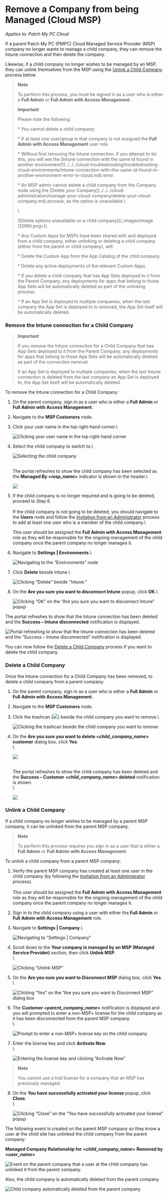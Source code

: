 # Remove a Company from being Managed (Cloud MSP)

_Applies to: Patch My PC Cloud_

If a parent Patch My PC (PMPC) Cloud Managed Service Provider (MSP) company no longer wants to manage a child company, they can remove the Intune connection and then delete the company.

Likewise, if a child company no longer wishes to be managed by an MSP, they can unlink themselves from the MSP using the [Unlink a Child Company](remove-a-company-from-being-managed-cloud-msp.md#unlink-a-child-company) process below.

<blockquote class="wp-block-quote">
<p><strong>Note</strong></p>
<p>To perform this process, you must be signed in as a user who is either a <strong>Full Admin</strong> or <strong>Full Admin with Access Management</strong>.</p>
</blockquote>

<blockquote class="wp-block-quote">
<p><strong>Important</strong></p>
<p>Please note the following:</p>
<p>* You cannot delete a child company:</p>
<p>* If at least one user/group in that company is not assigned the <strong>Full Admin with Access Management</strong> user role.</p>
<p>* Without first removing the Intune connection. If you attempt to do this, you will see the [Intune connection with the same Id found in another environment!](../../../cloud-troubleshooting/troubleshooting-cloud-environments/intune-connection-with-the-same-id-found-in-another-environment-error-in-cloud.md) error.</p>
<p>* An MSP admin cannot delete a child company from the Company node using the [Delete your Company](../../../cloud-administration/manage-your-cloud-company/delete-your-cloud-company.md) process, as the option is unavailable.\</p>
<p>\</p>
<p>![Delete options unavailable on a child company](/_images/image (2096).png>)\</p>
<p>* Any Custom Apps for MSPs have been shared with and deployed from a child company, either unlinking or deleting a child company (either from the parent or child company), will:</p>
<p>* Delete the Custom App from the App Catalog of the child company.</p>
<p>* Delete any active deployments of the relevant Custom Apps.</p>
<p>* If you delete a child company that has App Sets deployed to it from the Parent Company, any deployments for apps that belong to those App Sets will be automatically deleted as part of the unlinking process.</p>
<p>* If an App Set is deployed to multiple companies, when the last company the App Set is deployed to is removed, the App Set itself will be automatically deleted.</p>
</blockquote>

### Remove the Intune connection for a Child Company

<blockquote class="wp-block-quote">
<p><strong>Important</strong></p>
<p>If you remove the Intune connection for a Child Company that has App Sets deployed to it from the Parent Company, any deployments for apps that belong to those  App Sets will be automatically deleted as part of the connection removal.</p>
<p>If an App Set is deployed to multiple companies, when the last Intune connection is deleted from the last company an App Set is deployed to, the App Set itself will be automatically deleted.</p>
</blockquote>

To remove the Intune connection for a Child Company:

1. On the parent company, sign in as a user who is either a <strong>Full Admin</strong> or <strong>Full Admin with Access Management</strong>.
2. Navigate to the <strong>MSP Customers</strong> node.
3.  Click your user name in the top right-hand corner.\


    ![Clicking  your user name in the top right-hand corner](/_images/image-(367).png "Clicking  your user name in the top right-hand corner")


4.  Select the child company to switch to.\


    ![Selecting the child company](/_images/image-(368).png "Selecting the child company")

    \
    The portal refreshes to show the child company has been selected as the <strong>Managed By <</strong>_<strong>msp\_name</strong>_<strong>></strong> indicator is shown in the header.\


    ![](/_images/image-(369).png "")
5.  If the child company is no longer required and is going to be deleted, proceed to Step 6.\
    \
    If the child company is not going to be deleted, you should navigate to the <strong>Users</strong> node and follow the [Invitation from an Administrator](../../../cloud-administration/manage-cloud-users/add-a-cloud-user.md#invitation-from-an-administrator) process to add at least one user who is a member of the child company.\


    This user should be assigned the <strong>Full Admin with Access Management</strong> role as they will be responsible for the ongoing management of the child company once the parent company no longer manages it.
6.  Navigate to <strong>Settings | Environments</strong>.\


    ![Navigating to the “Environments” node](/_images/image-(370).png "Navigating to the “Environments” node")


7.  Click <strong>Delete</strong> beside Intune.\


    ![Clicking “Delete” beside “Intune.”](/_images/image-(371).png "Clicking “Delete” beside “Intune.”")


8.  On the <strong>Are you sure you want to disconnect Intune</strong> popup, click <strong>OK</strong>.\


    ![Clicking “OK” on the “Are you sure you want to disconnect Intune” popup](/_images/image-(372).png "Clicking “OK” on the “Are you sure you want to disconnect Intune” popup")



The portal refreshes to show that the Intune connection has been deleted and the <strong>Success – Intune disconnected</strong> notification is displayed.

![Portal refreshing to show that the Intune connection has been deleted and the “Success – Intune disconnected” notification is displayed.](/_images/image-(373).png "Portal refreshing to show that the Intune connection has been deleted and the “Success – Intune disconnected” notification is displayed.")

You can now follow the [Delete a Child Company](remove-a-company-from-being-managed-cloud-msp.md#delete-a-child-company) process if you want to delete the child company.

### Delete a Child Company

Once the Intune connection for a Child Company has been removed, to delete a child company from a parent company:

1. On the parent company, sign in as a user who is either a <strong>Full Admin</strong> or <strong>Full Admin with Access Management</strong>.
2. Navigate to the <strong>MSP Customers</strong> node.
3.  Click the trashcan (![](/_images/image-(2098).png>)) beside the child company you want to remove.\


    ![Clicking the trashcan beside the child company you want to remove](/_images/image-(2099).png "Clicking the trashcan beside the child company you want to remove")


4.  On the <strong>Are you sure you want to delete <</strong>_<strong>child\_company\_name</strong>_<strong>> customer</strong> dialog  box, click <strong>Yes</strong>.\
    \


    ![](/_images/image-(2100).png "")

    \
    The portal refreshes to show the child company has been deleted and the <strong>Success – Customer <</strong>_<strong>child\_company\_name</strong>_<strong>> deleted</strong> notification is shown.\
    \


    ![](/_images/image-(2101).png "")

### Unlink a Child Company

If a child company no longer wishes to be managed by a parent MSP company, it can be unlinked from the parent MSP company.

<blockquote class="wp-block-quote">
<p><strong>Note</strong></p>
<p>To perform this process requires you sign in as a user that is either a <strong>Full Admin</strong> or <strong>Full Admin with Access Management</strong>.</p>
</blockquote>

To unlink a child company from a parent MSP company:

1. Verify the parent MSP company has created at least one user in the child company (by following the [Invitation from an Administrator](../../../cloud-administration/manage-cloud-users/add-a-cloud-user.md#invitation-from-an-administrator) process).\
   \
   This user should be assigned the <strong>Full Admin with Access Management</strong> role as they will be responsible for the ongoing management of the child company once the parent company no longer manages it.
2. Sign in to the child company using a user with either the <strong>Full Admin</strong> or <strong>Full Admin with Access Management</strong> role.
3.  Navigate to <strong>Settings | Company</strong>.\


    ![Navigating to “Settings | Company”](/_images/image-(2102).png "Navigating to “Settings | Company”")


4.  Scroll down to the <strong>Your company is managed by an MSP (Managed Service Provider)</strong> section, then click <strong>Unlink MSP</strong>.\
    \


    ![Clicking “Unlink MSP”](/_images/image-(2103).png "Clicking “Unlink MSP”")


5.  On the <strong>Are you sure you want to Disconnect MSP</strong> dialog box, click <strong>Yes</strong>.\
    \


    ![Clicking “Yes” on the “Are you sure you want to Disconnect MSP” dialog box](/_images/image-(2104).png "Clicking “Yes” on the “Are you sure you want to Disconnect MSP” dialog box")


6.  The <strong>Customer <</strong>_<strong>parent\_company\_name</strong>_<strong>></strong> notification is displayed and you will prompted to enter a non-MSP+ license for the child company as it has been disconnected from the parent MSP company.\
    \


    ![Prompt to enter a non-MSP+ license key on the child company](/_images/image-(2105).png "Prompt to enter a non-MSP+ license key on the child company")


7.  Enter the license key and click <strong>Activate Now</strong>.\
    \


    ![Entering the license key and clicking “Activate Now”](/_images/image-(103).png "Entering the license key and clicking “Activate Now”")

<blockquote class="wp-block-quote">
<p><strong>Note</strong></p>
<p>You cannot use a trial license for a company that an MSP has previously managed.</p>
</blockquote>

8.  On the <strong>You have successfully activated your license</strong> popup, click <strong>Close</strong>.\
    \


    ![Clicking “Close” on the “You have successfully activated your license” popup](/_images/image-(2107).png "Clicking “Close” on the “You have successfully activated your license” popup")

The following event is created on the parent MSP company so they know a user at the child site has unlinked the child company from the parent company:

<strong>Managed Company Relationship for <</strong>_<strong>child\_company\_name</strong>_<strong>> Removed by <</strong>_<strong>user\_name</strong>_<strong>></strong>

![Event on the parent company that a user at the child company has unlinked it from the parent company.](/_images/image-(2108).png "Event on the parent company that a user at the child company has unlinked it from the parent company.")

Also, the child company is automatically deleted from the parent company.

![Child company automatically deleted from the parent company](/_images/image-(2109).png "Child company automatically deleted from the parent company")